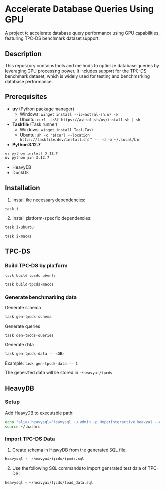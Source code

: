 # Accelerate Database Queries Using GPU

A project to accelerate database query performance using GPU capabilities, featuring TPC-DS benchmark dataset support.

## Description

This repository contains tools and methods to optimize database queries by leveraging GPU processing power. It includes support for the TPC-DS benchmark dataset, which is widely used for testing and benchmarking database performance.

## Prerequisites

- **uv** (Python package manager)
  - Windows: `winget install --id=astral-sh.uv -e`
  - Ubuntu: `curl -LsSf https://astral.sh/uv/install.sh | sh`
- **Taskfile** (Task runner)
  - Windows: `winget install Task.Task`
  - Ubuntu: `sh -c "$(curl --location https://taskfile.dev/install.sh)" -- -d -b ~/.local/bin`
- **Python 3.12.7**

```sh
uv python install 3.12.7
uv python pin 3.12.7
```

- HeavyDB
- DuckDB

## Installation

1. Install the necessary dependencies:

```sh
task i
```

2. Install platform-specific dependencies:

```sh
task i-ubuntu
```

```sh
task i-macos
```

## TPC-DS

### Build TPC-DS by platform

```sh
task build-tpcds-ubuntu
```

```sh
task build-tpcds-macos
```

### Generate benchmarking data

Generate schema

```sh
task gen-tpcds-schema
```

Generate queries

```sh
task gen-tpcds-queries
```

Generate data

```sh
task gen-tpcds-data -- <GB>
```

Example: `task gen-tpcds-data -- 1`

The generated data will be stored in `~/heavyai/tpcds`

## HeavyDB

### Setup

Add HeavyDB to executable path:

```sh
echo "alias heavysql='heavysql -u admin -p HyperInteractive heavyai --allowed-import-paths [\"/\"]'" >> ~/.bashrc
source ~/.bashrc
```

### Import TPC-DS Data

1. Create schema in HeavyDB from the generated SQL file:

```sh
heavysql < ~/heavyai/tpcds/tpcds.sql
```

2. Use the following SQL commands to import generated test data of TPC-DS:

```sh
heavysql < ~/heavyai/tpcds/load_data.sql
```
